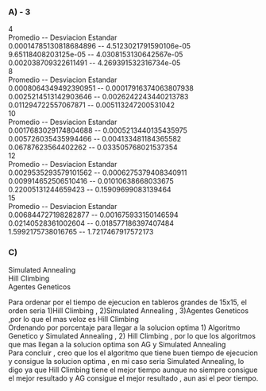 <h3> A) - 3</h3>

4<br>
Promedio               --   Desviacion Estandar<br>
0.00014785130818684896  --  4.5123021791590106e-05<br>
9.65118408203125e-05  --  4.0308153130642567e-05<br>
0.002038709322611491  --  4.269391532316734e-05<br>
8<br>
Promedio               --   Desviacion Estandar<br>
0.0008064349492390951  --  0.00017916374063807938<br>
0.0025214513142903646  --  0.0026242243440213783<br>
0.011294722557067871  --  0.005113247200531042<br>
10<br>
Promedio              --  Desviacion Estandar<br>
0.0017683029174804688  --  0.0005213440135435975<br>
0.005726035435994466  --  0.004133481184365582<br>
0.06787623564402262  --  0.033505768021537354<br>
12<br>
Promedio              --  Desviacion Estandar<br>
0.0029535293579101562  --  0.0006275379408340911<br>
0.009914652506510416  --  0.01010638668033675<br>
0.22005131244659423  --  0.15909699083139464<br>
15<br>
Promedio             --  Desviacion Estandar<br>
0.006844727198282877  --  0.001675933150146594<br>
0.02140528361002604  --  0.018577186397407484<br>
1.5992175738016765  --  1.7217467917572173<br>

<h3> C) </h3>

Simulated Annealing
<br>
Hill Climbing 
<br>
Agentes Geneticos

  Para ordenar por el tiempo de ejecucion en tableros grandes de 15x15, el orden seria 1)Hill Climbing , 2)Simulated Annealing , 3)Agentes Geneticos ,por lo
que el mas veloz es Hill Climbing
<br>
  Ordenando por porcentaje para llegar a la solucion optima 1) Algoritmo Genetico y Simulated Annealing , 2) Hill Climbing , por lo que 
los algoritmos que mas llegan a la solucion optima son AG y Simulated Annealing
<br>
Para concluir , creo que los el algoritmo que tiene buen tiempo de ejecucion y consigue la solucion optima , en mi caso seria Simulated Annealing, lo digo ya que
Hill Climbing tiene el mejor tiempo aunque no siempre consigue el mejor resultado y AG consigue el mejor resultado , aun asi el peor tiempo.

<br>
